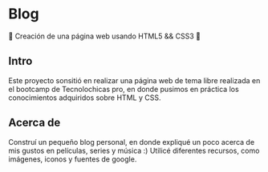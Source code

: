 # Blog

🌟 Creación de una página web usando HTML5 &amp;&amp; CSS3 🌟

## Intro
Este proyecto sonsitió en realizar una página web de tema libre realizada en el bootcamp de Tecnolochicas pro, en donde pusimos en práctica los conocimientos adquiridos sobre HTML y CSS.

## Acerca de
Construí un pequeño blog personal, en donde expliqué un poco acerca de mis gustos en películas, series y música :)
Utilicé diferentes recursos, como imágenes, iconos y fuentes de google.
